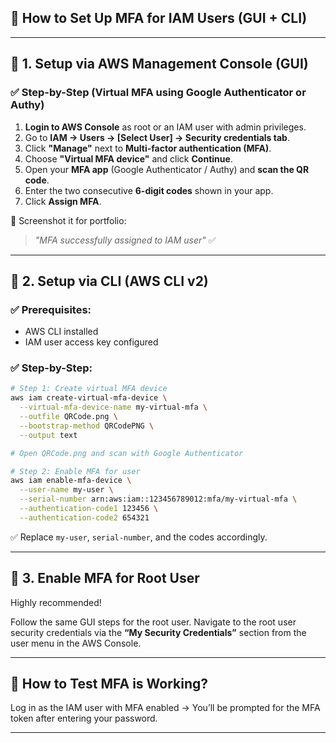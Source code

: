 ## 🔐 How to Set Up MFA for IAM Users (GUI + CLI)

---

## 🔹 1. Setup via AWS Management Console (GUI)

### ✅ Step-by-Step (Virtual MFA using Google Authenticator or Authy)

1. **Login to AWS Console** as root or an IAM user with admin privileges.
2. Go to **IAM → Users → [Select User] → Security credentials tab**.
3. Click **"Manage"** next to **Multi-factor authentication (MFA)**.
4. Choose **"Virtual MFA device"** and click **Continue**.
5. Open your **MFA app** (Google Authenticator / Authy) and **scan the QR code**.
6. Enter the two consecutive **6-digit codes** shown in your app.
7. Click **Assign MFA**.

📸 Screenshot it for portfolio:
> _"MFA successfully assigned to IAM user"_ ✅

---

## 🔹 2. Setup via CLI (AWS CLI v2)

### ✅ Prerequisites:
- AWS CLI installed
- IAM user access key configured

### ✅ Step-by-Step:

```bash
# Step 1: Create virtual MFA device
aws iam create-virtual-mfa-device \
  --virtual-mfa-device-name my-virtual-mfa \
  --outfile QRCode.png \
  --bootstrap-method QRCodePNG \
  --output text

# Open QRCode.png and scan with Google Authenticator

# Step 2: Enable MFA for user
aws iam enable-mfa-device \
  --user-name my-user \
  --serial-number arn:aws:iam::123456789012:mfa/my-virtual-mfa \
  --authentication-code1 123456 \
  --authentication-code2 654321
```

✅ Replace `my-user`, `serial-number`, and the codes accordingly.

---

## 🔹 3. Enable MFA for Root User

Highly recommended!

Follow the same GUI steps for the root user. Navigate to the root user security credentials via the **“My Security Credentials”** section from the user menu in the AWS Console.

---

## 🔐 How to Test MFA is Working?

Log in as the IAM user with MFA enabled → You’ll be prompted for the MFA token after entering your password.

---

